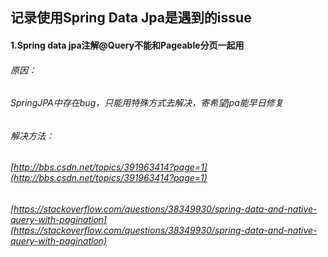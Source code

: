 ## 记录使用Spring Data Jpa是遇到的issue
#### 1.Spring data jpa注解@Query不能和Pageable分页一起用
######	原因：
######		SpringJPA中存在bug，只能用特殊方式去解决，寄希望jpa能早日修复
######	解决方法：
######		[http://bbs.csdn.net/topics/391963414?page=1](http://bbs.csdn.net/topics/391963414?page=1)
######		[https://stackoverflow.com/questions/38349930/spring-data-and-native-query-with-pagination](https://stackoverflow.com/questions/38349930/spring-data-and-native-query-with-pagination)
